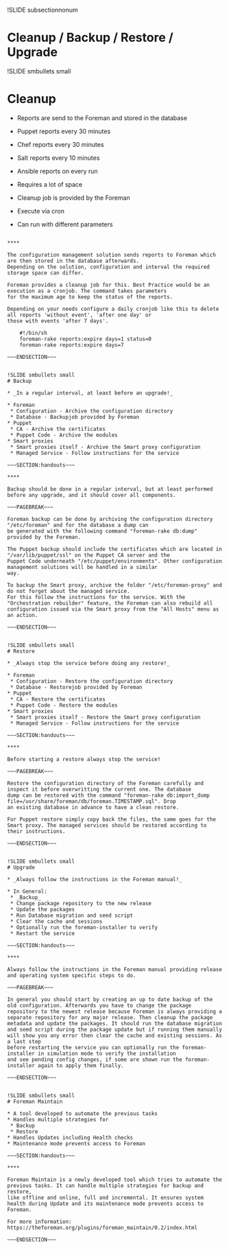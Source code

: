 !SLIDE subsectionnonum
# Cleanup / Backup / Restore / Upgrade

!SLIDE smbullets small
# Cleanup

* Reports are send to the Foreman and stored in the database
 * Puppet reports every 30 minutes
 * Chef reports every 30 minutes
 * Salt reports every 10 minutes
 * Ansible reports on every run
 * Requires a lot of space

* Cleanup job is provided by the Foreman
 * Execute via cron
 * Can run with different parameters

~~~SECTION:handouts~~~

****

The configuration management solution sends reports to Foreman which are then stored in the database afterwards.
Depending on the solution, configuration and interval the required storage space can differ.

Foreman provides a cleanup job for this. Best Practice would be an execution as a cronjob. The command takes parameters
for the maximum age to keep the status of the reports.

Depending on your needs configure a daily cronjob like this to delete all reports 'without event', 'after one day' or
those with events 'after 7 days'.

    #!/bin/sh
    foreman-rake reports:expire days=1 status=0
    foreman-rake reports:expire days=7

~~~ENDSECTION~~~


!SLIDE smbullets small
# Backup

* _In a regular interval, at least before an upgrade!_

* Foreman 
 * Configuration - Archive the configuration directory
 * Database - Backupjob provided by Foreman
* Puppet 
 * CA - Archive the certificates 
 * Puppet Code - Archive the modules
* Smart proxies 
 * Smart proxies itself - Archive the Smart proxy configuration 
 * Managed Service - Follow instructions for the service

~~~SECTION:handouts~~~

****

Backup should be done in a regular interval, but at least performed before any upgrade, and it should cover all components.

~~~PAGEBREAK~~~

Foreman backup can be done by archiving the configuration directory "/etc/foreman" and for the database a dump can
be generated with the following command "foreman-rake db:dump" provided by the Foreman.

The Puppet backup should include the certificates which are located in "/var/lib/puppet/ssl" on the Puppet CA server and the
Puppet Code underneath "/etc/puppet/environments". Other configuration management solutions will be handled in a similar
way.

To backup the Smart proxy, archive the folder "/etc/foreman-proxy" and do not forget about the managed service. 
For this follow the instructions for the service. With the "Orchestration rebuilder" feature, the Foreman can also rebuild all configuration issued via the Smart proxy from the "All Hosts" menu as an action.

~~~ENDSECTION~~~


!SLIDE smbullets small
# Restore

* _Always stop the service before doing any restore!_

* Foreman 
 * Configuration - Restore the configuration directory
 * Database - Restorejob provided by Foreman
* Puppet 
 * CA - Restore the certificates 
 * Puppet Code - Restore the modules
* Smart proxies 
 * Smart proxies itself - Restore the Smart proxy configuration 
 * Managed Service - Follow instructions for the service

~~~SECTION:handouts~~~

****

Before starting a restore always stop the service!

~~~PAGEBREAK~~~

Restore the configuration directory of the Foreman carefully and inspect it before overwritting the current one. The database
dump can be restored with the command "foreman-rake db:import_dump file=/usr/share/foreman/db/foreman.TIMESTAMP.sql". Drop
an existing database in advance to have a clean restore.

For Puppet restore simply copy back the files, the same goes for the Smart proxy. The managed services should be restored according to
their instructions.

~~~ENDSECTION~~~


!SLIDE smbullets small
# Upgrade

* _Always follow the instructions in the Foreman manual!_

* In General:
 * _Backup_
 * Change package repository to the new release
 * Update the packages
 * Run Database migration and seed script
 * Clear the cache and sessions
 * Optionally run the foreman-installer to verify
 * Restart the service

~~~SECTION:handouts~~~

****

Always follow the instructions in the Foreman manual providing release and operating system specific steps to do.

~~~PAGEBREAK~~~

In general you should start by creating an up to date backup of the old configuration. Afterwards you have to change the package repository to the newest release because Foreman is always providing a separate repository for any major release. Then cleanup the package metadata and update the packages. It should run the database migration and seed script during the package update but if running them manually will show you any error then clear the cache and existing sessions. As a last step
before restarting the service you can optionally run the foreman-installer in simulation mode to verify the installation
and see pending config changes, if some are shown run the foreman-installer again to apply them finally.

~~~ENDSECTION~~~


!SLIDE smbullets small
# Foreman Maintain

* A tool developed to automate the previous tasks
* Handles multiple strategies for
 * Backup
 * Restore
* Handles Updates including Health checks
* Maintenance mode prevents access to Foreman

~~~SECTION:handouts~~~

****

Foreman Maintain is a newly developed tool which tries to automate the previous tasks. It can handle multiple strategies for backup and restore,
like offline and online, full and incremental. It ensures system health during Update and its maintenance mode prevents access to Foreman.

For more information: https://theforeman.org/plugins/foreman_maintain/0.2/index.html

~~~ENDSECTION~~~
